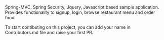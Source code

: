 Spring-MVC, Spring Security, Jquery, Javascript based sample application.
Provides functionality to signup, login, browse restaurant menu and order food.

To start contibuting on this project, you can add your name in Contributors.md file and raise your first PR.
